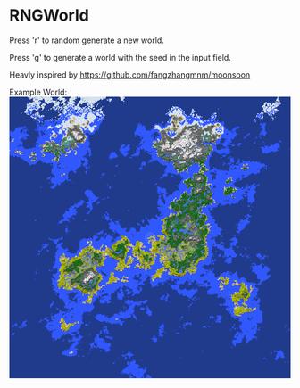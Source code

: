 # RNGWorld

Press 'r' to random generate a new world.

Press 'g' to generate a world with the seed in the input field.

Heavly inspired by https://github.com/fangzhangmnm/moonsoon

Example World:
![Example World](https://github.com/Pole97/RNGWorld/blob/master/Example%20World.png?raw=true)
